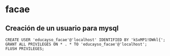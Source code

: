 # facae
## Creación de un usuario para mysql 
```
CREATE USER 'educayso_facae'@'localhost' IDENTIFIED BY 'kSxMP1!DWkl{';
GRANT ALL PRIVILEGES ON * . * TO 'educayso_facae'@'localhost';
FLUSH PRIVILEGES;
```
